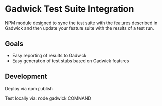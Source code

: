 # Gadwick Test Suite Integration

NPM module designed to sync the test suite with the features described in Gadwick and then update your feature suite with the results of a test run.

## Goals

* Easy reporting of results to Gadwick
* Easy generation of test stubs based on Gadwick features

## Development

Deploy via npm publish

Test locally via: node gadwick COMMAND

